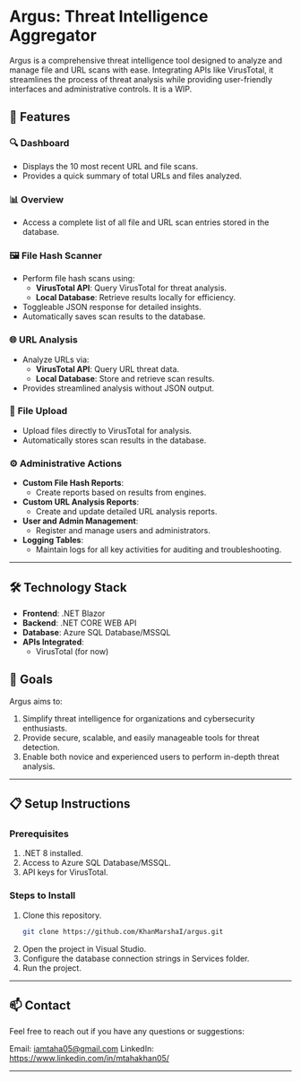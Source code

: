 # Argus: Threat Intelligence Aggregator  

Argus is a comprehensive threat intelligence tool designed to analyze and manage file and URL scans with ease. Integrating APIs like VirusTotal, it streamlines the process of threat analysis while providing user-friendly interfaces and administrative controls. It is a WIP.

## 🚀 Features  

### 🔍 **Dashboard**  
- Displays the 10 most recent URL and file scans.  
- Provides a quick summary of total URLs and files analyzed.  

### 📊 **Overview**  
- Access a complete list of all file and URL scan entries stored in the database.  

### 🖼️ **File Hash Scanner**  
- Perform file hash scans using:  
  - **VirusTotal API**: Query VirusTotal for threat analysis.  
  - **Local Database**: Retrieve results locally for efficiency.  
- Toggleable JSON response for detailed insights.  
- Automatically saves scan results to the database.  

### 🌐 **URL Analysis**  
- Analyze URLs via:  
  - **VirusTotal API**: Query URL threat data.  
  - **Local Database**: Store and retrieve scan results.  
- Provides streamlined analysis without JSON output.  

### 📂 **File Upload**  
- Upload files directly to VirusTotal for analysis.  
- Automatically stores scan results in the database.  

### ⚙️ **Administrative Actions**  
- **Custom File Hash Reports**:  
  - Create reports based on results from engines.  
- **Custom URL Analysis Reports**:  
  - Create and update detailed URL analysis reports.  
- **User and Admin Management**:  
  - Register and manage users and administrators.  
- **Logging Tables**:  
  - Maintain logs for all key activities for auditing and troubleshooting.  

---

## 🛠️ Technology Stack  

- **Frontend**: .NET Blazor
- **Backend**: .NET CORE WEB API  
- **Database**: Azure SQL Database/MSSQL  
- **APIs Integrated**:  
  - VirusTotal (for now) 

## 🎯 Goals  

Argus aims to:  
1. Simplify threat intelligence for organizations and cybersecurity enthusiasts.  
2. Provide secure, scalable, and easily manageable tools for threat detection.  
3. Enable both novice and experienced users to perform in-depth threat analysis.  

---

## 📋 Setup Instructions  

### Prerequisites  
1. .NET 8 installed.  
2. Access to Azure SQL Database/MSSQL.  
3. API keys for VirusTotal.  

### Steps to Install  
1. Clone this repository.  
   ```bash  
   git clone https://github.com/KhanMarshaI/argus.git
   ```
2. Open the project in Visual Studio.
3. Configure the database connection strings in Services folder.
4. Run the project.

---

## 📫 Contact
Feel free to reach out if you have any questions or suggestions:

Email: iamtaha05@gmail.com
LinkedIn: https://www.linkedin.com/in/mtahakhan05/

---
